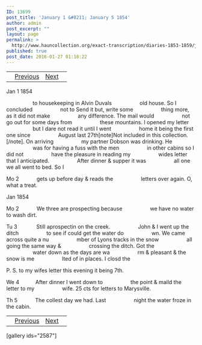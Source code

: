 ```yaml
---
ID: 13699
post_title: 'January 1 &#8211; January 5 1854'
author: admin
post_excerpt: ""
layout: page
permalink: >
  http://www.hauncollection.org/exact-transcription/diaries-1853-1859/january-1-january-5-1854/
published: true
post_date: 2016-01-27 01:18:22
---
```

<table style="width: 100%;" align="center">
<tbody>
<tr>
<td><a href="http://www.hauncollection.org/diaries-1853-1859/accounts-page-2/"><img class="" src="https://lh3.googleusercontent.com/-EFJpxxNiPNw/VqgtWBCZrMI/AAAAAAAAAFU/WfY4lPFWWkg/s800-Ic42/Soeb-Plain-Arrows-8-10px.png" alt="" width="10" height="10" /></a> <a href="http://www.hauncollection.org/diaries-1853-1859/december-26-1853-january-1-1854/">Previous</a></td>
<td style="text-align: right;"><a href="http://www.hauncollection.org/diaries-1853-1859/january-6-january-11-1854/">Next</a> <a href="http://www.hauncollection.org/diaries-1853-1859/january-25-february-1-1854/"><img src="https://lh3.googleusercontent.com/-67k0cYlpXHw/VqgtWKz1MXI/AAAAAAAAAFU/k9PW_Piyurk/s800-Ic42/Soeb-Plain-Arrows-5-10px.png" alt="" width="10" height="10" /></a></td>
</tr>
</tbody>
</table>
Jan 1 1854

<span style="margin-left: 70px;">to housekeeping in Alvin Duvals
<span style="margin-left: 70px;">old house. So I concluded
<span style="margin-left: 70px;">not to Send it but, write some
<span style="margin-left: 70px;">thing more, as it did not make
<span style="margin-left: 70px;">any difference. The mail would
<span style="margin-left: 70px;">not go out for some days from
<span style="margin-left: 70px;">these mountains. I opened my letter
<span style="margin-left: 70px;">but I dare not read it until I went
<span style="margin-left: 70px;">home it being the first one since
<span style="margin-left: 70px;">August last 27th[note]Not included in this collection.[/note]. On arriving
<span style="margin-left: 70px;">my partner Dobson was drinking. He
<span style="margin-left: 70px;">was for having a fuss with the men
<span style="margin-left: 70px;">in other cabins so I did not
<span style="margin-left: 70px;">have the pleasure in reading my
<span style="margin-left: 70px;">wides letter that I anticipated.
<span style="margin-left: 70px;">After dinner &amp; supper it was
<span style="margin-left: 70px;">all one we all went to bed. So I</span></span></span></span></span></span></span></span></span></span></span></span></span></span></span></span></span>

Mo 2            gets up before day &amp; reads the
<span style="margin-left: 70px;">letters over again. O, what a treat.</span>

Jan 1854

Mo 2            We three are prospecting because
<span style="margin-left: 70px;">we have no water to wash dirt.</span>

Tu 3             Still aprospectin on the creek.
<span style="margin-left: 70px;">John &amp; I went up the ditch
<span style="margin-left: 70px;">to see if could get the water do
<span style="margin-left: 70px;">wn. We came across quite a nu
<span style="margin-left: 70px;">mber of Lyons tracks in the snow
<span style="margin-left: 70px;">all going the same way &amp;
<span style="margin-left: 70px;">crossing the ditch. Got the
<span style="margin-left: 70px;">water down as the days are wa
<span style="margin-left: 70px;">rm &amp; pleasant &amp; the snow is me
<span style="margin-left: 70px;">lted of in places. I closd the</span></span></span></span></span></span></span></span></span>

P. S. to my wifes letter this evening
it being 7th.

We 4           After dinner I went down to
<span style="margin-left: 70px;">the point &amp; maild the letter to my
<span style="margin-left: 70px;">wife. 25 cts for letters to Marysville.</span></span>

Th 5            The collest day we had. Last
<span style="margin-left: 70px;">night the water froze in the cabin.</span>
<table style="width: 100%;" align="center">
<tbody>
<tr>
<td><a href="http://www.hauncollection.org/diaries-1853-1859/accounts-page-2/"><img class="" src="https://lh3.googleusercontent.com/-EFJpxxNiPNw/VqgtWBCZrMI/AAAAAAAAAFU/WfY4lPFWWkg/s800-Ic42/Soeb-Plain-Arrows-8-10px.png" alt="" width="10" height="10" /></a> <a href="http://www.hauncollection.org/diaries-1853-1859/december-26-1853-january-1-1854/">Previous</a></td>
<td style="text-align: right;"><a href="http://www.hauncollection.org/diaries-1853-1859/january-6-january-11-1854/">Next</a> <a href="http://www.hauncollection.org/diaries-1853-1859/january-25-february-1-1854/"><img src="https://lh3.googleusercontent.com/-67k0cYlpXHw/VqgtWKz1MXI/AAAAAAAAAFU/k9PW_Piyurk/s800-Ic42/Soeb-Plain-Arrows-5-10px.png" alt="" width="10" height="10" /></a></td>
</tr>
</tbody>
</table>
[gallery ids="2587"]

&nbsp;